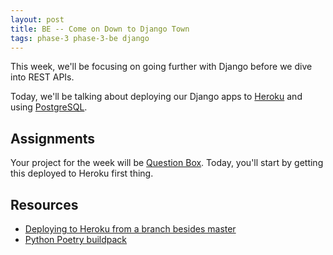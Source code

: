 ```yaml
---
layout: post
title: BE -- Come on Down to Django Town
tags: phase-3 phase-3-be django
---
```


This week, we'll be focusing on going further with Django before we dive into REST APIs.

Today, we'll be talking about deploying our Django apps to [Heroku](https://www.heroku.com/) and using [PostgreSQL](https://www.postgresql.org/).

## Assignments

Your project for the week will be [Question Box](https://classroom.github.com/a/CrPyVt7o). Today, you'll start by getting this deployed to Heroku first thing.

## Resources

- [Deploying to Heroku from a branch besides master](https://devcenter.heroku.com/articles/git#deploying-from-a-branch-besides-master)
- [Python Poetry buildpack](https://github.com/moneymeets/python-poetry-buildpack)
